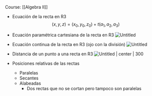 Course: [[Algebra II]]

- Ecuación de la recta en R3$$(x,y,z) = (x_0,y_0,z_0) + t(a_1,a_2,a_3)$$

- Ecuación paramétrica cartesiana de la recta en R3    ![Untitled](Images/Rectas%20en%20R3/Untitled.png)

- Ecuación continua de la recta en R3 (ojo con la división)    ![Untitled](Images/Rectas%20en%20R3/Untitled%201.png)

- Distancia de un punto a una recta en R3
    ![Untitled | center | 300](Images/Rectas%20en%20R3/Untitled%202.png)

- Posiciones relativas de las rectas
    - Paralelas
    - Secantes
    - Alabeadas
        - Dos rectas que no se cortan pero tampoco son paralelas